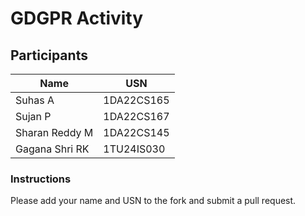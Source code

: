 # GDGPR Activity

## Participants

| Name   | USN        |
|--------|------------|
| Suhas A| 1DA22CS165 |
| Sujan P| 1DA22CS167 |
| Sharan Reddy M| 1DA22CS145|
| Gagana Shri RK| 1TU24IS030|
### Instructions
Please add your name and USN to the fork and submit a pull request.

